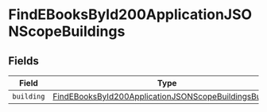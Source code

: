 # FindEBooksById200ApplicationJSONScopeBuildings


## Fields

| Field                                                                                                                                       | Type                                                                                                                                        | Required                                                                                                                                    | Description                                                                                                                                 |
| ------------------------------------------------------------------------------------------------------------------------------------------- | ------------------------------------------------------------------------------------------------------------------------------------------- | ------------------------------------------------------------------------------------------------------------------------------------------- | ------------------------------------------------------------------------------------------------------------------------------------------- |
| `building`                                                                                                                                  | [FindEBooksById200ApplicationJSONScopeBuildingsBuilding](../../models/operations/findebooksbyid200applicationjsonscopebuildingsbuilding.md) | :heavy_minus_sign:                                                                                                                          | N/A                                                                                                                                         |